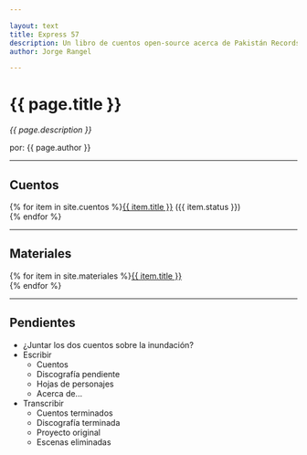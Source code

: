 ```yaml
---

layout: text
title: Express 57
description: Un libro de cuentos open-source acerca de Pakistán Records
author: Jorge Rangel

---
```


# {{ page.title }}

*{{ page.description }}*

por: {{ page.author }}

---

## Cuentos

{% for item in site.cuentos %}<a href="{{ site.baseurl }}{{ item.url }}">{{ item.title }}</a> ({{ item.status }})<br>{% endfor %}

---

## Materiales

{% for item in site.materiales %}<a href="{{ site.baseurl }}{{ item.url }}">{{ item.title }}</a><br>{% endfor %}

---

## Pendientes

- ¿Juntar los dos cuentos sobre la inundación?
- Escribir
	- Cuentos
	- Discografía pendiente
	- Hojas de personajes
	- Acerca de...
- Transcribir
	- Cuentos terminados
	- Discografía terminada
	- Proyecto original
	- Escenas eliminadas
